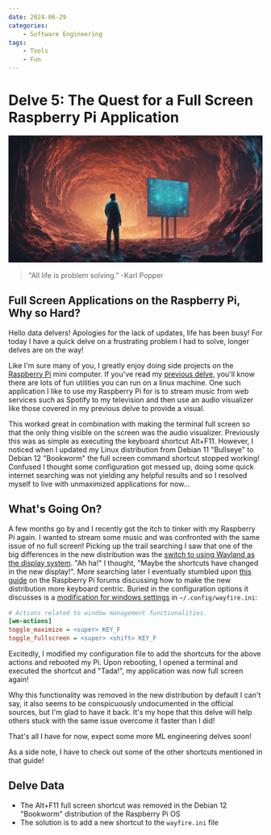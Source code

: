 ```yaml
---
date: 2024-06-29
categories: 
    - Software Engineering
tags: 
    - Tools 
    - Fun
---
```


# Delve 5: The Quest for a Full Screen Raspberry Pi Application

![Banner](../assets/images/banners/delve5.png)

> "All life is problem solving." -Karl Popper

## Full Screen Applications on the Raspberry Pi, Why so Hard?

Hello data delvers! Apologies for the lack of updates, life has been busy! For today I have a quick delve on a frustrating problem I had to solve, longer delves are on the way!

Like I'm sure many of you, I greatly enjoy doing side projects on the [Raspberry Pi](https://www.raspberrypi.com/) mini computer. If you've read my [previous delve](/software%20engineering/2024/01/28/linux-fun.html), you'll know there are lots of fun utilities you can run on a linux machine. One such application I like to use my Raspberry Pi for is to stream music from web services such as Spotify to my television and then use an audio visualizer like those covered in my previous delve to provide a visual.

<!-- more -->

This worked great in combination with making the terminal full screen so that the only thing visible on the screen was the audio visualizer. Previously this was as simple as executing the keyboard shortcut Alt+F11. However, I noticed when I updated my Linux distribution from Debian 11 "Bullseye" to Debian 12 "Bookworm" the full screen command shortcut stopped working! Confused I thought some configuration got messed up, doing some quick internet searching was not yielding any helpful results and so I resolved myself to live with unmaximized applications for now...

## What's Going On?

A few months go by and I recently got the itch to tinker with my Raspberry Pi again. I wanted to stream some music and was confronted with the same issue of no full screen! Picking up the trail searching I saw that one of the big differences in the new distribution was the [switch to using Wayland as the display system](https://www.raspberrypi.com/news/bookworm-the-new-version-of-raspberry-pi-os/). "Ah ha!" I thought, "Maybe the shortcuts have changed in the new display!". More searching later I eventually stumbled upon [this guide](https://forums.raspberrypi.com/viewtopic.php?p=2207533) on the Raspberry Pi forums discussing how to make the new distribution more keyboard centric. Buried in the configuration options it discusses is a [modification for windows settings](https://github.com/gnmearacaun/rpios-wayfirewm-config/blob/e1399227623a211c1f80f8f700167d5b5a7b3a13/wayfire.ini#L76) in `~/.config/wayfire.ini`:

```ini
# Actions related to window management functionalities.
[wm-actions]
toggle_maximize = <super> KEY_F
toggle_fullscreen = <super> <shift> KEY_F
```
Excitedly, I modified my configuration file to add the shortcuts for the above actions and rebooted my Pi. Upon rebooting, I opened a terminal and executed the shortcut and "Tada!", my application was now full screen again!

Why this functionality was removed in the new distribution by default I can't say, it also seems to be conspicuously undocumented in the official sources, but I'm glad to have it back. It's my hope that this delve will help others stuck with the same issue overcome it faster than I did!

That's all I have for now, expect some more ML engineering delves soon!

As a side note, I have to check out some of the other shortcuts mentioned in that guide!

## Delve Data

* The Alt+F11 full screen shortcut was removed in the Debian 12 "Bookworm" distribution of the Raspberry Pi OS
* The solution is to add a new shortcut to the `wayfire.ini` file